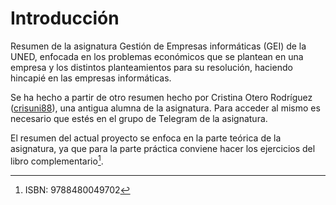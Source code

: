 # Introducción

Resumen de la asignatura Gestión de Empresas informáticas (GEI) de la UNED, enfocada en los problemas económicos que se plantean en una empresa y los distintos planteamientos para su resolución, haciendo hincapié en las empresas informáticas.

Se ha hecho a partir de otro resumen hecho por Cristina Otero Rodríguez ([crisuni88](https://github.com/crisluni88)), una antigua alumna de la asignatura. Para acceder al mismo es necesario que estés en el grupo de Telegram de la asignatura.

El resumen del actual proyecto se enfoca en la parte teórica de la asignatura, ya que para la parte práctica conviene hacer los ejercicios del libro complementario[^1].

[^1]: ISBN: 9788480049702

